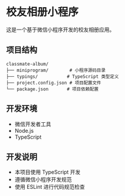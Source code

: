 # 校友相册小程序

这是一个基于微信小程序开发的校友相册应用。

## 项目结构

```
classmate-album/
├── miniprogram/        # 小程序源码目录
├── typings/           # TypeScript 类型定义
├── project.config.json # 项目配置文件
└── package.json       # 项目依赖配置
```

## 开发环境

- 微信开发者工具
- Node.js
- TypeScript

## 开发说明

- 本项目使用 TypeScript 开发
- 遵循微信小程序开发规范
- 使用 ESLint 进行代码规范检查